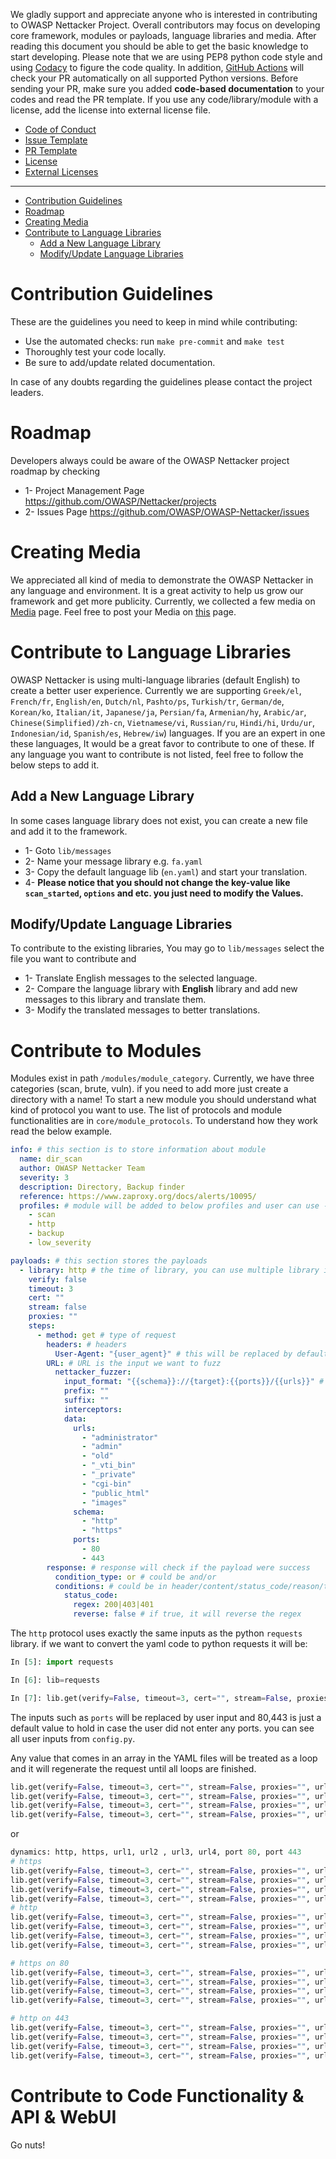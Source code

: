 We gladly support and appreciate anyone who is interested in contributing to OWASP Nettacker Project. Overall contributors may focus on developing core framework, modules or payloads, language libraries and media. After reading this document you should be able to get the basic knowledge to start developing. Please note that we are using PEP8 python code style and using [Codacy](https://app.codacy.com/app/zdresearch/OWASP-Nettacker/dashboard) to figure the code quality. In addition, [GitHub Actions](https://github.com/OWASP/Nettacker/actions) will check your PR automatically on all supported Python versions. Before sending your PR, make sure you added **code-based documentation** to your codes and read the PR template. If you use any code/library/module with a license, add the license into external license file.

* [Code of Conduct](https://github.com/OWASP/Nettacker/blob/master/CODE_OF_CONDUCT.md)
* [Issue Template](https://github.com/OWASP/Nettacker/blob/master/.github/ISSUE_TEMPLATE.md)
* [PR Template](https://github.com/OWASP/Nettacker/blob/master/.github/PULL_REQUEST_TEMPLATE.md)
* [License](https://github.com/OWASP/Nettacker/blob/master/LICENSE)
* [External Licenses](https://github.com/OWASP/Nettacker/blob/master/EXTERNAL_LIBRARIES_LICENSES.md)

________

* [Contribution Guidelines](#contribution-guidelines)
* [Roadmap](#roadmap)
* [Creating Media](#creating-media)
* [Contribute to Language Libraries](#contribute-to-language-libraries)
  * [Add a New Language Library](#add-a-new-language-library)
  * [Modify/Update Language Libraries](#modify-update-language-libraries)

# Contribution Guidelines

These are the guidelines you need to keep in mind while contributing:

* Use the automated checks: run `make pre-commit` and `make test`
* Thoroughly test your code locally.
* Be sure to add/update related documentation.

In case of any doubts regarding the guidelines please contact the project leaders.

# Roadmap

Developers always could be aware of the OWASP Nettacker project roadmap by checking

* 1- Project Management Page <https://github.com/OWASP/Nettacker/projects>
* 2- Issues Page <https://github.com/OWASP/OWASP-Nettacker/issues>

# Creating Media

We appreciated all kind of media to demonstrate the OWASP Nettacker in any language and environment. It is a great activity to help us grow our framework and get more publicity. Currently, we collected a few media on [Media](https://github.com/OWASP/Nettacker/wiki/Media) page. Feel free to post your Media on [this](https://github.com/OWASP/Nettacker/issues/1) page.

# Contribute to Language Libraries

OWASP Nettacker is using multi-language libraries (default English) to create a better user experience. Currently we are supporting `Greek/el`, `French/fr`, `English/en`, `Dutch/nl`, `Pashto/ps`, `Turkish/tr`, `German/de`, `Korean/ko`, `Italian/it`, `Japanese/ja`, `Persian/fa`, `Armenian/hy`, `Arabic/ar`, `Chinese(Simplified)/zh-cn`, `Vietnamese/vi`, `Russian/ru`, `Hindi/hi`, `Urdu/ur`, `Indonesian/id`, `Spanish/es`, `Hebrew/iw`) languages. If you are an expert in one these languages, It would be a great favor to contribute to one of these. If any language you want to contribute is not listed, feel free to follow the below steps to add it.

## Add a New Language Library

In some cases language library does not exist, you can create a new file and add it to the framework.

* 1- Goto `lib/messages`
* 2- Name your message library e.g. `fa.yaml`
* 3- Copy the default language lib (`en.yaml`) and start your translation.
* 4- **Please notice that you should not change the key-value like `scan_started`, `options` and etc. you just need to modify the Values.**

## Modify/Update Language Libraries

To contribute to the existing libraries, You may go to `lib/messages` select the file you want to contribute and

* 1- Translate English messages to the selected language.
* 2- Compare the language library with **English** library and add new messages to this library and translate them.
* 3- Modify the translated messages to better translations.

# Contribute to Modules

Modules exist in path `/modules/module_category`. Currently, we have three categories (scan, brute, vuln). if you need to add more just create a directory with a name! To start a new module you should understand what kind of protocol you want to use. The list of protocols and module functionalities are in `core/module_protocols`. To understand how they work read the below example.

```yaml
info: # this section is to store information about module
  name: dir_scan
  author: OWASP Nettacker Team
  severity: 3
  description: Directory, Backup finder
  reference: https://www.zaproxy.org/docs/alerts/10095/
  profiles: # module will be added to below profiles and user can use --profile scan to run this and other modules in same profile
    - scan
    - http
    - backup
    - low_severity

payloads: # this section stores the payloads
  - library: http # the time of library, you can use multiple library if needed as an array
    verify: false
    timeout: 3
    cert: ""
    stream: false
    proxies: ""
    steps:
      - method: get # type of request
        headers: # headers
          User-Agent: "{user_agent}" # this will be replaced by default user-agent or user input
        URL: # URL is the input we want to fuzz
          nettacker_fuzzer:
            input_format: "{{schema}}://{target}:{{ports}}/{{urls}}" # format of url
            prefix: ""
            suffix: ""
            interceptors:
            data:
              urls:
                - "administrator"
                - "admin"
                - "old"
                - "_vti_bin"
                - "_private"
                - "cgi-bin"
                - "public_html"
                - "images"
              schema:
                - "http"
                - "https"
              ports:
                - 80
                - 443
        response: # response will check if the payload were success
          condition_type: or # could be and/or
          conditions: # could be in header/content/status_code/reason/timeresponse
            status_code:
              regex: 200|403|401
              reverse: false # if true, it will reverse the regex


```

The `http` protocol uses exactly the same inputs as the python `requests` library. if we want to convert the yaml code to python requests it will be:

```python
In [5]: import requests

In [6]: lib=requests

In [7]: lib.get(verify=False, timeout=3, cert="", stream=False, proxies="", url="https://www.owasp.org:443/url", headers={'User-Agent': 'whatever'})
```

The inputs such as `ports` will be replaced by user input and 80,443 is just a default value to hold in case the user did not enter any ports. you can see all user inputs from `config.py`.

Any value that comes in an array in the YAML files will be treated as a loop and it will regenerate the request until all loops are finished.

```python
lib.get(verify=False, timeout=3, cert="", stream=False, proxies="", url="https://www.owasp.org:443/url1", headers={'User-Agent': 'whatever'})
lib.get(verify=False, timeout=3, cert="", stream=False, proxies="", url="https://www.owasp.org:443/url2", headers={'User-Agent': 'whatever'})
lib.get(verify=False, timeout=3, cert="", stream=False, proxies="", url="https://www.owasp.org:443/url3", headers={'User-Agent': 'whatever'})
lib.get(verify=False, timeout=3, cert="", stream=False, proxies="", url="https://www.owasp.org:443/url4", headers={'User-Agent': 'whatever'})
```

or

```python
dynamics: http, https, url1, url2 , url3, url4, port 80, port 443
# https
lib.get(verify=False, timeout=3, cert="", stream=False, proxies="", url="https://www.owasp.org:443/url1", headers={'User-Agent': 'whatever'})
lib.get(verify=False, timeout=3, cert="", stream=False, proxies="", url="https://www.owasp.org:443/url2", headers={'User-Agent': 'whatever'})
lib.get(verify=False, timeout=3, cert="", stream=False, proxies="", url="https://www.owasp.org:443/url3", headers={'User-Agent': 'whatever'})
lib.get(verify=False, timeout=3, cert="", stream=False, proxies="", url="https://www.owasp.org:443/url4", headers={'User-Agent': 'whatever'})
# http
lib.get(verify=False, timeout=3, cert="", stream=False, proxies="", url="http://www.owasp.org:80/url1", headers={'User-Agent': 'whatever'})
lib.get(verify=False, timeout=3, cert="", stream=False, proxies="", url="http://www.owasp.org:80/url2", headers={'User-Agent': 'whatever'})
lib.get(verify=False, timeout=3, cert="", stream=False, proxies="", url="http://www.owasp.org:80/url3", headers={'User-Agent': 'whatever'})
lib.get(verify=False, timeout=3, cert="", stream=False, proxies="", url="http://www.owasp.org:80/url4", headers={'User-Agent': 'whatever'})

# https on 80
lib.get(verify=False, timeout=3, cert="", stream=False, proxies="", url="https://www.owasp.org:80/url1", headers={'User-Agent': 'whatever'})
lib.get(verify=False, timeout=3, cert="", stream=False, proxies="", url="https://www.owasp.org:80/url2", headers={'User-Agent': 'whatever'})
lib.get(verify=False, timeout=3, cert="", stream=False, proxies="", url="https://www.owasp.org:80/url3", headers={'User-Agent': 'whatever'})
lib.get(verify=False, timeout=3, cert="", stream=False, proxies="", url="https://www.owasp.org:80/url4", headers={'User-Agent': 'whatever'})

# http on 443
lib.get(verify=False, timeout=3, cert="", stream=False, proxies="", url="http://www.owasp.org:443/url1", headers={'User-Agent': 'whatever'})
lib.get(verify=False, timeout=3, cert="", stream=False, proxies="", url="http://www.owasp.org:443/url2", headers={'User-Agent': 'whatever'})
lib.get(verify=False, timeout=3, cert="", stream=False, proxies="", url="http://www.owasp.org:443/url3", headers={'User-Agent': 'whatever'})
lib.get(verify=False, timeout=3, cert="", stream=False, proxies="", url="http://www.owasp.org:443/url4", headers={'User-Agent': 'whatever'})


```

# Contribute to Code Functionality & API & WebUI

Go nuts!
